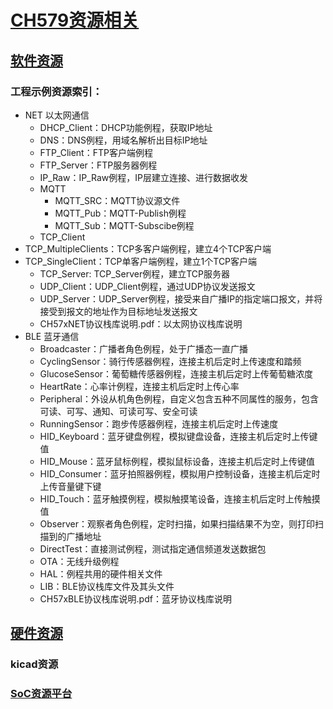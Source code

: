 ﻿# [CH579资源相关](https://github.com/sochub/CH579)

## [软件资源](software/) 


### 工程示例资源索引：

*  NET 以太网通信
    *  DHCP_Client：DHCP功能例程，获取IP地址
    *  DNS：DNS例程，用域名解析出目标IP地址
    *  FTP_Client：FTP客户端例程
    *  FTP_Server：FTP服务器例程
    *  IP_Raw：IP_Raw例程，IP层建立连接、进行数据收发
    *  MQTT
        *  MQTT_SRC：MQTT协议源文件
        *  MQTT_Pub：MQTT-Publish例程
        *  MQTT_Sub：MQTT-Subscibe例程
    *  TCP_Client
*  TCP_MultipleClients：TCP多客户端例程，建立4个TCP客户端
*  TCP_SingleClient：TCP单客户端例程，建立1个TCP客户端
    *  TCP_Server: TCP_Server例程，建立TCP服务器
    *  UDP_Client：UDP_Client例程，通过UDP协议发送报文
    *  UDP_Server：UDP_Server例程，接受来自广播IP的指定端口报文，并将接受到报文的地址作为目标地址发送报文
    *  CH57xNET协议栈库说明.pdf：以太网协议栈库说明  
* BLE 蓝牙通信
    * Broadcaster：广播者角色例程，处于广播态一直广播
    * CyclingSensor：骑行传感器例程，连接主机后定时上传速度和踏频
    * GlucoseSensor：葡萄糖传感器例程，连接主机后定时上传葡萄糖浓度
    * HeartRate：心率计例程，连接主机后定时上传心率
    * Peripheral：外设从机角色例程，自定义包含五种不同属性的服务，包含可读、可写、通知、可读可写、安全可读
    * RunningSensor：跑步传感器例程，连接主机后定时上传速度
    * HID_Keyboard：蓝牙键盘例程，模拟键盘设备，连接主机后定时上传键值
    * HID_Mouse：蓝牙鼠标例程，模拟鼠标设备，连接主机后定时上传键值
    * HID_Consumer：蓝牙拍照器例程，模拟用户控制设备，连接主机后定时上传音量键下键
    * HID_Touch：蓝牙触摸例程，模拟触摸笔设备，连接主机后定时上传触摸值
    * Observer：观察者角色例程，定时扫描，如果扫描结果不为空，则打印扫描到的广播地址
    * DirectTest：直接测试例程，测试指定通信频道发送数据包
    * OTA：无线升级例程
    * HAL：例程共用的硬件相关文件
    * LIB：BLE协议栈库文件及其头文件
    * CH57xBLE协议栈库说明.pdf：蓝牙协议栈库说明

## [硬件资源](hardware/) 

### kicad资源


###  [SoC资源平台](http://www.qitas.cn)
